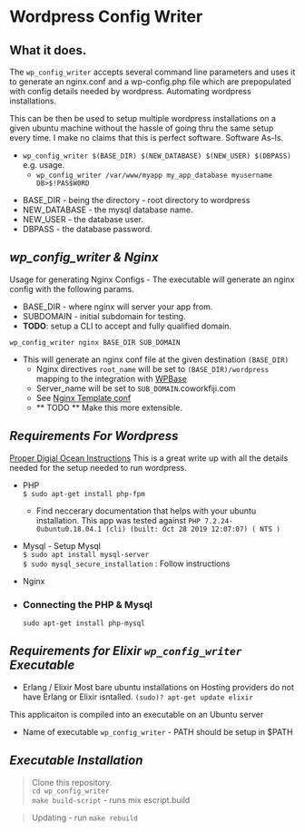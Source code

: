 # Wordpress Config Writer

## What it does.

The `wp_config_writer` accepts several command line parameters and uses it to generate an nginx.conf and a wp-config.php file
which are prepopulated with config details needed by wordpress.  Automating wordpress installations.

This can be then be used to setup multiple wordpress installations on a given ubuntu machine without the hassle of 
going thru the same setup every time.  I make no claims that this is perfect software. Software As-Is.
  
*  `wp_config_writer $(BASE_DIR) $(NEW_DATABASE) $(NEW_USER) $(DBPASS)`  \
e.g. usage.
    -  `wp_config_writer /var/www/myapp my_app_database myusername DB>$!PAS$W0RD` 

  - BASE_DIR - being the directory - root directory to wordpress
  - NEW_DATABASE - the mysql database name.
  - NEW_USER - the database user.
  - DBPASS - the database password.

## _wp_config_writer & Nginx_

Usage for generating Nginx Configs - The executable will generate an nginx config with the following params.

- BASE_DIR - where nginx will server your app from.
- SUBDOMAIN - initial subdomain for testing.
- **TODO**: setup a CLI to accept and fully qualified domain.

`wp_config_writer nginx BASE_DIR SUB_DOMAIN`
  
  - This will generate an nginx conf file at the given destination `(BASE_DIR)`
    -  Nginx directives `root_name` will be set to `(BASE_DIR)/wordpress` mapping to the integration with [WPBase](https://bitbucket.org/cowork-fiji/wp-base/src/master/)
    -  Server_name will be set to `SUB_DOMAIN`.coworkfiji.com
    -  See [Nginx Template conf](https://bitbucket.org/cowork-fiji/wp-config-writer/src/master/support/sample.conf.eex)
    -  ** TODO ** Make this more extensible.


## _Requirements For Wordpress_

[Proper Digial Ocean Instructions](https://www.digitalocean.com/community/tutorials/how-to-install-linux-nginx-mysql-php-lemp-stack-ubuntu-18-04)
This is a great write up with all the details needed for the setup needed to run wordpress.

- PHP \
  `$ sudo apt-get install php-fpm`
  * Find neccerary documentation that helps with your ubuntu installation.
  This app was tested against `PHP 7.2.24-0ubuntu0.18.04.1 (cli) (built: Oct 28 2019 12:07:07) ( NTS )`
  
- Mysql - Setup Mysql \
  `$ sudo apt install mysql-server`  \
  `$ sudo mysql_secure_installation` : Follow instructions
  
- Nginx 

- ### Connecting the PHP & Mysql
  `sudo apt-get install php-mysql`

## _Requirements for Elixir `wp_config_writer` Executable_

- Erlang / Elixir 
  Most bare ubuntu installations on Hosting providers do not have Erlang or Elixir isntalled.
  `(sudo)? apt-get update elixir`

This applicaiton is compiled into an executable on an Ubuntu server
* Name of executable `wp_config_writer` - PATH should be setup in $PATH 

## _Executable Installation_

  > Clone this repository. \
  > `cd wp_config_writer` \
  > `make build-script` - runs mix escript.build

  > Updating - run `make rebuild`


